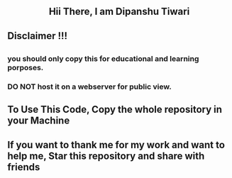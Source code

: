 <h2 align="center">Hii There, I am Dipanshu Tiwari</h2>
<h2></h2>
<h2>Disclaimer !!!</h2>
<h2></h2>
<h3>you should only copy this for educational and learning porposes.</h3>
<h3>DO NOT host it on a webserver for public view.</h3>
<h2></h2>
<h2>To Use This Code, Copy the whole repository in your Machine</h2>
<h2>If you want to thank me for my work and want to help me, Star this repository and share with friends</h2>
